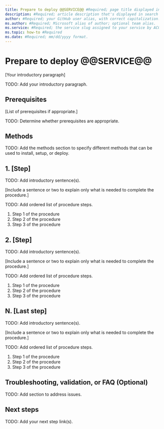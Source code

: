 ```yaml
---
title: Prepare to deploy @@SERVICE@@ #Required; page title displayed in search results. Include the word "install," "set up," or "deploy". Include the brand.
description: #Required; article description that's displayed in search results. Use 100 to 160 characters. Include the word "install," "set up," or "deploy".
author: #Required; your GitHub user alias, with correct capitalization.
ms.author: #Required; Microsoft alias of author; optional team alias.
ms.service: #Required; the service slug assigned to your service by ACOM.
ms.topic: how-to #Required
ms.date: #Required; mm/dd/yyyy format.
---
```


<!--
Remove all the comments in this template before you sign-off or merge to the main branch.

This template provides the basic structure of an install, set up, or deploy pattern.
See the [Install, set up, deploy pattern](article-install-setup-deploy.md) in the pattern
library.
Install, set up, deploy articles are how-to articles for customer tasks.

-->

<!-- 1. H1 ------------------------------------------------------------------------------

Required: Start with an action verb, such as "install," "set up," or "deploy".
Write an H1 that clearly conveys the task the user will complete.

-->

# Prepare to deploy @@SERVICE@@

<!-- 2. Introductory paragraph ----------------------------------------------------------

Required: Lead with a light intro that describes, in customer-friendly language, what
the customer will do. 
Answer the fundamental question, "Why would I want to do this?" Keep it short.
Readers should have a clear idea of what they will do in this article after reading
the introduction.

Include a sentence that says, "In this article, you X..."
-->
[Your introductory paragraph]

TODO: Add your introductory paragraph.

<!-- If you're writing a deployment guide, consider providing guidance for the process
of rolling out the service, solution, or product.
For example, include information or links to information about how to:

- Onboard users to a pilot.
- Monitor the pilot and gather feedback.
- Roll out the service, solution, or product to more users.

Avoid notes, tips, and important boxes. Readers tend to skip over them.
It is better to put that info directly into the article text.--->

<!-- 3. Prerequisites -------------------------------------------------------------------

Optional: If there are prerequisites for the task, make **Prerequisites** your first H2
in the guide.
The prerequisites H2 is never numbered.
Use clear and unambiguous language and use an unordered list format.
If there are specific versions of software a user needs, call out those versions
(for example: Visual Studio 2019 or later).
-->

## Prerequisites

[List of prerequisites if appropriate.]

TODO: Determine whether prerequisites are appropriate.

<!-- 4. Methods -------------------------------------------------------------------------

Optional.

If there are multiple ways to perform the steps, such as with a wizard, command line,
and so on, include information about which method or tool to choose for which scenario,
and link to the steps for that method.

-->

## Methods

TODO: Add the methods section to specify different methods that can be used to install, setup, or deploy.

<!-- 5. Numbered Steps (H2s) ------------------------------------------------------------

Required: Each major step in completing a task should be represented as an H2 in
the article.
These steps should be numbered.
The procedure should be introduced with a brief sentence or two.

-->

## 1. [Step]

TODO: Add introductory sentence(s).

[Include a sentence or two to explain only what is needed to complete the procedure.]

TODO: Add ordered list of procedure steps.

1. Step 1 of the procedure
1. Step 2 of the procedure
1. Step 3 of the procedure

## 2. [Step]

TODO: Add introductory sentence(s).

[Include a sentence or two to explain only what is needed to complete the procedure.]

TODO: Add ordered list of procedure steps.

1. Step 1 of the procedure
1. Step 2 of the procedure
1. Step 3 of the procedure

## N. [Last step]

TODO: Add introductory sentence(s).

[Include a sentence or two to explain only what is needed to complete the procedure.]

TODO: Add ordered list of procedure steps.

1. Step 1 of the procedure
1. Step 2 of the procedure
1. Step 3 of the procedure

<!-- 6. Troubleshooting, validation, or FAQ H2 ------------------------------------------

Optional.

Add information on how to address any issues that might arise during or after
installation, setup, or deployment, or to validate that the installation was successful.

 -->

## Troubleshooting, validation, or FAQ (Optional)

TODO: Add section to address issues.

<!-- 7. Next steps ----------------------------------------------------------------------

Required: Provide at least one next step and no more than three.
Include some context so the customer can determine why to follow the link.
Add a context sentence for the following links.
-->

## Next steps

TODO: Add your next step link(s).

<!--
Remove all the comments in this template before you sign off or merge to the main branch.
-->